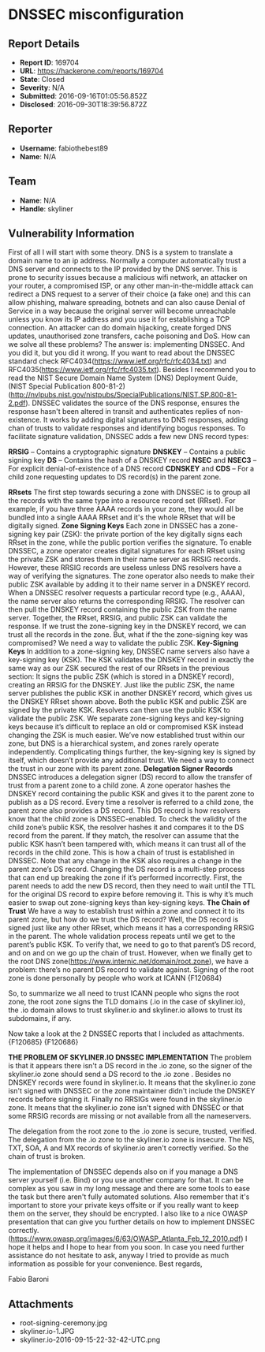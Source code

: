 # DNSSEC misconfiguration

## Report Details
- **Report ID**: 169704
- **URL**: https://hackerone.com/reports/169704
- **State**: Closed
- **Severity**: N/A
- **Submitted**: 2016-09-16T01:05:56.852Z
- **Disclosed**: 2016-09-30T18:39:56.872Z

## Reporter
- **Username**: fabiothebest89
- **Name**: N/A

## Team
- **Name**: N/A
- **Handle**: skyliner

## Vulnerability Information
First of all I will start with some theory.
DNS is a system to translate a domain name to an ip address. Normally a computer automatically trust a DNS server and connects to the IP provided by the DNS server. This is prone to security issues because a malicious wifi network, an attacker on your router, a compromised ISP, or any other man-in-the-middle attack can redirect a DNS request to a server of their choice (a fake one) and this can allow phishing, malware spreading, botnets and can also cause Denial of Service in a way because the original server will become unreachable unless you know its IP address and you use it for establishing a TCP connection. An attacker can do domain hijacking, create forged DNS updates, unauthorised zone transfers, cache poisoning and DoS.
How can we solve all these problems? The answer is: implementing DNSSEC.
And you did it, but you did it wrong.
If you want to read about the DNSSEC standard check RFC4034(https://www.ietf.org/rfc/rfc4034.txt) and RFC4035(https://www.ietf.org/rfc/rfc4035.txt). Besides I recommend you to read the NIST Secure Domain Name System (DNS) Deployment Guide, (NIST Special Publication 800-81-2) (http://nvlpubs.nist.gov/nistpubs/SpecialPublications/NIST.SP.800-81-2.pdf).
DNSSEC validates the source of the DNS response, ensures the response hasn't been altered in transit and authenticates replies of non-existence. It works by adding digital signatures to DNS responses, adding chan of trusts to validate responses and identifying bogus responses.
To facilitate signature validation, DNSSEC adds a few new DNS record types:

**RRSIG** – Contains a cryptographic signature
**DNSKEY** – Contains a public signing key
**DS** – Contains the hash of a DNSKEY record
**NSEC** and **NSEC3** – For explicit denial-of-existence of a DNS record
**CDNSKEY** and **CDS** – For a child zone requesting updates to DS record(s) in the parent zone.

**RRsets**
The first step towards securing a zone with DNSSEC is to group all the records with the same type into a resource record set (RRset). For example, if you have three AAAA records in your zone, they would all be bundled into a single AAAA RRset and it's the whole RRset that will be digitally signed.
**Zone Signing Keys**
Each zone in DNSSEC has a zone-signing key pair (ZSK): the private portion of the key digitally signs each RRset in the zone, while the public portion verifies the signature. To enable DNSSEC, a zone operator creates digital signatures for each RRset using the private ZSK and stores them in their name server as RRSIG records. 
However, these RRSIG records are useless unless DNS resolvers have a way of verifying the signatures. The zone operator also needs to make their public ZSK available by adding it to their name server in a DNSKEY record.
When a DNSSEC resolver requests a particular record type (e.g., AAAA), the name server also returns the corresponding RRSIG. The resolver can then pull the DNSKEY record containing the public ZSK from the name server. Together, the RRset, RRSIG, and public ZSK can validate the response. If we trust the zone-signing key in the DNSKEY record, we can trust all the records in the zone. But, what if the the zone-signing key was compromised? We need a way to validate the public ZSK.
**Key-Signing Keys**
In addition to a zone-signing key, DNSSEC name servers also have a key-signing key (KSK). The KSK validates the DNSKEY record in exactly the same way as our ZSK secured the rest of our RRsets in the previous section: It signs the public ZSK (which is stored in a DNSKEY record), creating an RRSIG for the DNSKEY. Just like the public ZSK, the name server publishes the public KSK in another DNSKEY record, which gives us the DNSKEY RRset shown above. Both the public KSK and public ZSK are signed by the private KSK. Resolvers can then use the public KSK to validate the public ZSK. We separate zone-signing keys and key-signing keys because it’s difficult to replace an old or compromised KSK instead changing the ZSK is much easier. 
We’ve now established trust within our zone, but DNS is a hierarchical system, and zones rarely operate independently. Complicating things further, the key-signing key is signed by itself, which doesn’t provide any additional trust. We need a way to connect the trust in our zone with its parent zone.
**Delegation Signer Records**
DNSSEC introduces a delegation signer (DS) record to allow the transfer of trust from a parent zone to a child zone. A zone operator hashes the DNSKEY record containing the public KSK and gives it to the parent zone to publish as a DS record. Every time a resolver is referred to a child zone, the parent zone also provides a DS record. This DS record is how resolvers know that the child zone is DNSSEC-enabled. To check the validity of the child zone’s public KSK, the resolver hashes it and compares it to the DS record from the parent. If they match, the resolver can assume that the public KSK hasn’t been tampered with, which means it can trust all of the records in the child zone. This is how a chain of trust is established in DNSSEC. Note that any change in the KSK also requires a change in the parent zone’s DS record. Changing the DS record is a multi-step process that can end up breaking the zone if it’s performed incorrectly. First, the parent needs to add the new DS record, then they need to wait until the TTL for the original DS record to expire before removing it. This is why it’s much easier to swap out zone-signing keys than key-signing keys.
**The Chain of Trust**
We have a way to establish trust within a zone and connect it to its parent zone, but how do we trust the DS record? Well, the DS record is signed just like any other RRset, which means it has a corresponding RRSIG in the parent. The whole validation process repeats until we get to the parent’s public KSK. To verify that, we need to go to that parent’s DS record, and on and on we go up the chain of trust. However, when we finally get to the root DNS zone(https://www.internic.net/domain/root.zone), we have a problem: there’s no parent DS record to validate against. Signing of the root zone is done personally by people who work at ICANN {F120684}

So, to summarize we all need to trust ICANN people who signs the root zone, the root zone signs the TLD domains (.io in the case of skyliner.io), the .io domain allows to trust skyliner.io and skyliner.io allows to trust its subdomains, if any.

Now take a look at the 2 DNSSEC reports that I included as attachments. {F120685} 
 {F120686}

**THE PROBLEM OF SKYLINER.IO DNSSEC IMPLEMENTATION**
The problem is that it appears there isn't a DS record in the .io zone, so the signer of the skyliner.io zone should send a DS record to the .io zone . 
Besides no DNSKEY records were found in skyliner.io. It means that the skyliner.io zone isn't signed with DNSSEC or the zone maintainer didn't include the DNSKEY records before signing it. 
Finally no RRSIGs were found in the skyliner.io zone. It means that the skyliner.io zone isn't signed with DNSSEC or that some RRSIG records are missing or not available from all the nameservers.

The delegation from the root zone to the .io zone is secure, trusted, verified.
The delegation from the .io zone to the skyliner.io zone is insecure.  The NS, TXT, SOA, A and MX records of skyliner.io aren't correctly verified. So the chain of trust is broken.

The implementation of DNSSEC depends also on if you manage a DNS server yourself (i.e. Bind) or you use another company for that. It can be complex as you saw in my long message and there are some tools to ease the task but there aren't fully automated solutions. Also remember that it's important to store your private keys offsite or if you really want to keep them on the server, they should be encrypted. I also like to a nice OWASP presentation that can give you further details on how to implement DNSSEC correctly. (https://www.owasp.org/images/6/63/OWASP_Atlanta_Feb_12_2010.pdf)
I hope it helps and I hope to hear from you soon. In case you need further assistance do not hesitate to ask, anyway I tried to provide as much information as possible for your convenience.
Best regards,

Fabio Baroni

 

## Attachments
- root-signing-ceremony.jpg
- skyliner.io-1.JPG
- skyliner.io-2016-09-15-22-32-42-UTC.png
